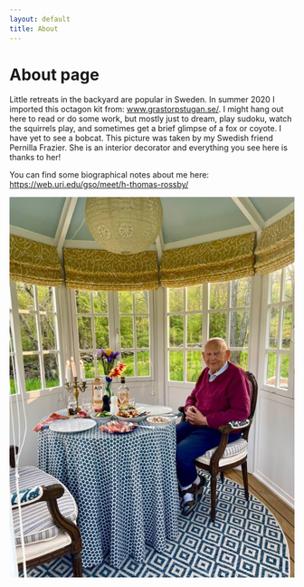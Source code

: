 ```yaml
---
layout: default
title: About
---
```

# About page

Little retreats in the backyard are popular in Sweden. In summer 2020 I imported this octagon kit from: www.grastorpstugan.se/. I might hang out here to read or do some work, but mostly just to dream, play sudoku, watch the squirrels play, and sometimes get a brief glimpse of a fox or coyote. I have yet to see a bobcat. This picture was taken by my Swedish friend Pernilla Frazier. She is an interior decorator and everything you see here is thanks to her!  

You can find some biographical notes about me here: https://web.uri.edu/gso/meet/h-thomas-rossby/

![Tom in his backyard](/assets/TomAboutpage.jpg)

